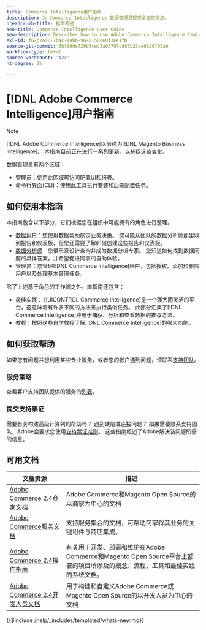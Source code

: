 ```yaml
---
title: Commerce Intelligence用户指南
description: 为 Commerce Intelligence 数据管理员提供全面的信息。
breadcrumb-title: 指南概述
seo-title: Commerce Intelligence User Guide
seo-description: Describes how to use Adobe Commerce Intelligence features used to gain insights from Adobe Commerce or Magento Open Source data, along with other third-party data sources.
exl-id: f62c7a98-1b4c-4abb-9692-50ce0f3ee1fb
source-git-commit: 6bf06de729b5cec3a93797cd86b33ae0129f05ab
workflow-type: tm+mt
source-wordcount: '424'
ht-degree: 2%

---
```



# [!DNL Adobe Commerce Intelligence]用户指南

>[!NOTE]
>
>[!DNL Adobe Commerce Intelligence]以前称为[!DNL Magento Business Intelligence]。 本指南目前正在进行一系列更新，以捕捉这些变化。

数据管理员有两个区域：

- 管理员：使用此区域可访问配置UI和报表。
- 命令行界面(CLI)：使用此工具执行安装和后端配置任务。

## 如何使用本指南

本指南包含以下部分，它们根据您在组织中可能拥有的角色进行整理。

- [数据用户](data-user.md)：您使用数据帮助制定业务决策。 您可能从团队的数据分析师那里收到报告和仪表板，但您还需要了解如何创建这些报告和仪表板。
- [数据分析师](data-analyst.md)：您很乐意设计查询并成为数据分析专家。 您知道如何找到数据问题的具体答案，并希望促进同事的自助体验。
- 管理员：您管理[!DNL Commerce Intelligence]帐户，包括授权、添加和删除用户以及处理基本管理任务。

除了上述基于角色的工作流之外，本指南还包含：

- 最佳实践： [!UICONTROL Commerce Intelligence]是一个强大而灵活的平台，这意味着有许多不同的方法来执行类似任务。 此部分汇集了[!DNL Commerce Intelligence]种用于捕获、分析和查看数据的推荐方法。
- 教程：按照这些自学教程了解[!DNL Commerce Intelligence]的强大功能。

## 如何获取帮助

如果您有问题并想利用某些专业服务，或者您的帐户遇到问题，请联系[支持团队](https://experienceleague.adobe.com/docs/commerce-knowledge-base/kb/troubleshooting/miscellaneous/mbi-service-policies.html)。

### 服务策略

查看客户支持团队提供的服务的[列表](https://experienceleague.adobe.com/docs/commerce-knowledge-base/kb/troubleshooting/miscellaneous/mbi-service-policies.html)。

### 提交支持票证

需要有关构建高级计算列的帮助吗？ 遇到缺陷或连接问题？ 如果需要联系支持团队，Adobe会要求您使用[支持票证准则](https://experienceleague.adobe.com/docs/commerce-knowledge-base/kb/troubleshooting/miscellaneous/mbi-service-policies.html)。 这些指南概述了Adobe解决该问题所需的信息。

## 可用文档

| 文档资源 | 描述 |
|----------------------- | ----------- |
| [Adobe Commerce 2.4商家文档](https://experienceleague.adobe.com/en/docs/commerce-admin/user-guides/home) | Adobe Commerce和Magento Open Source的以商家为中心的文档 |
| [Adobe Commerce服务文档](https://experienceleague.adobe.com/en/docs/commerce/user-guides/home) | 支持服务集合的文档，可帮助商家将其业务的关键组件与商店集成。 |
| [Adobe Commerce 2.4操作指南](https://experienceleague.adobe.com/en/docs/commerce-operations/operational-guides/home) | 有关用于开发、部署和维护在Adobe Commerce和Magento Open Source平台上部署的项目所涉及的概念、流程、工具和最佳实践的系统文档。 |
| [Adobe Commerce 2.4开发人员文档](https://developer.adobe.com/commerce/) | 用于构建和自定义Adobe Commerce或Magento Open Source的以开发人员为中心的文档 |

{{$include /help/_includes/templated/whats-new.md}}

<!-- Last updated from includes: 2025-09-03 15:37:01 -->
